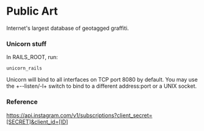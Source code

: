 # Public Art

Internet's largest database of geotagged graffiti.

### Unicorn stuff

In RAILS_ROOT, run:

  `unicorn_rails`

Unicorn will bind to all interfaces on TCP port 8080 by default.
You may use the +--listen/-l+ switch to bind to a different
address:port or a UNIX socket.

### Reference

https://api.instagram.com/v1/subscriptions?client_secret=[SECRET]&client_id=[ID]
